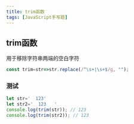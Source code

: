 ```yaml
---
title: trim函数
tags: [JavaScript手写题]
---
```


## trim函数

用于移除字符串两端的空白字符

```js
const trim=str=>str.replace(/^\s+|\s+$/g, "");
```

### 测试

```js
let str='  123'
let str2='  123   '
console.log(trim(str)); // 123
console.log(trim(str2)); // 123
```
